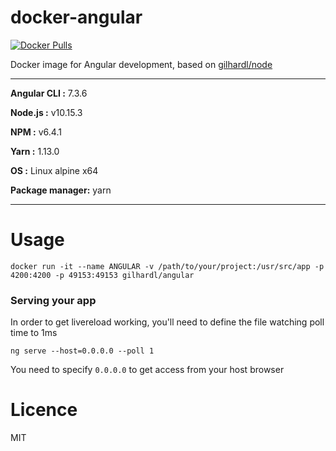# docker-angular

[![Docker Pulls](https://img.shields.io/docker/pulls/gilhardl/angular.svg?style=flat-square)](https://hub.docker.com/r/gilhardl/angular/)

Docker image for Angular development, based on [gilhardl/node](https://github.com/gilhardl/docker-node)

---

**Angular CLI :** 7.3.6

**Node.js :** v10.15.3

**NPM :** v6.4.1

**Yarn :** 1.13.0

**OS :** Linux alpine x64

**Package manager:** yarn

---

# Usage

```
docker run -it --name ANGULAR -v /path/to/your/project:/usr/src/app -p 4200:4200 -p 49153:49153 gilhardl/angular
```

### Serving your app

In order to get livereload working, you'll need to define the file watching poll time to 1ms

```
ng serve --host=0.0.0.0 --poll 1
```

You need to specify `0.0.0.0` to get access from your host browser

# Licence

MIT
